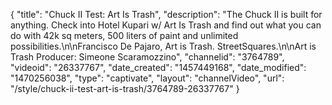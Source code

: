 {
    "title": "Chuck II Test: Art Is Trash",
    "description": "The Chuck II is built for anything. Check into Hotel Kupari w\/ Art Is Trash and find out what you can do with 42k sq meters, 500 liters of paint and unlimited possibilities.\n\nFrancisco De Pajaro, Art is Trash. StreetSquares.\n\nArt is Trash Producer: Simeone Scaramozzino",
    "channelid": "3764789",
    "videoid": "26337767",
    "date_created": "1457449168",
    "date_modified": "1470256038",
    "type": "captivate",
    "layout": "channelVideo",
    "url": "\/style\/chuck-ii-test-art-is-trash\/3764789-26337767"
}